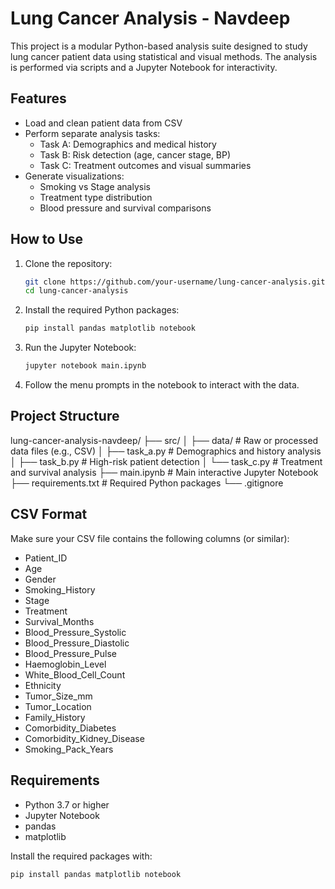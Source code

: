 

# Lung Cancer Analysis - Navdeep


This project is a modular Python-based analysis suite designed to study lung cancer patient data using statistical and visual methods. The analysis is performed via scripts and a Jupyter Notebook for interactivity.

## Features

- Load and clean patient data from CSV
- Perform separate analysis tasks:
  - Task A: Demographics and medical history
  - Task B: Risk detection (age, cancer stage, BP)
  - Task C: Treatment outcomes and visual summaries
- Generate visualizations:
  - Smoking vs Stage analysis
  - Treatment type distribution
  - Blood pressure and survival comparisons

## How to Use

1. Clone the repository:

   ```bash
   git clone https://github.com/your-username/lung-cancer-analysis.git
   cd lung-cancer-analysis
   ```

2. Install the required Python packages:

   ```bash
   pip install pandas matplotlib notebook
   ```

3. Run the Jupyter Notebook:

   ```bash
   jupyter notebook main.ipynb
   ```

4. Follow the menu prompts in the notebook to interact with the data.

## Project Structure

lung-cancer-analysis-navdeep/
├── src/
│ ├── data/ # Raw or processed data files (e.g., CSV)
│ ├── task_a.py # Demographics and history analysis
│ ├── task_b.py # High-risk patient detection
│ └── task_c.py # Treatment and survival analysis
├── main.ipynb # Main interactive Jupyter Notebook
├── requirements.txt # Required Python packages
└── .gitignore

## CSV Format

Make sure your CSV file contains the following columns (or similar):

- Patient_ID
- Age
- Gender
- Smoking_History
- Stage
- Treatment
- Survival_Months
- Blood_Pressure_Systolic
- Blood_Pressure_Diastolic
- Blood_Pressure_Pulse
- Haemoglobin_Level
- White_Blood_Cell_Count
- Ethnicity
- Tumor_Size_mm
- Tumor_Location
- Family_History
- Comorbidity_Diabetes
- Comorbidity_Kidney_Disease
- Smoking_Pack_Years

## Requirements

- Python 3.7 or higher
- Jupyter Notebook
- pandas
- matplotlib

Install the required packages with:

```bash
pip install pandas matplotlib notebook
```
